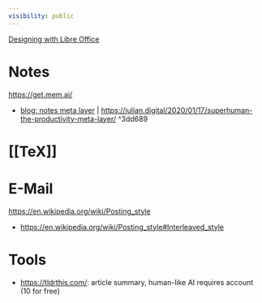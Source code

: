 ```yaml
---
visibility: public
---
```

[Designing with Libre Office](https://designingwithlibreoffice.com/)

# Notes

https://get.mem.ai/

- [blog: notes meta layer](https://julian.digital/2020/09/04/a-meta-layer-for-notes/) | https://julian.digital/2020/01/17/superhuman-the-productivity-meta-layer/ ^3dd689


# [[TeX]]


# E-Mail

https://en.wikipedia.org/wiki/Posting_style
- https://en.wikipedia.org/wiki/Posting_style#Interleaved_style


# Tools
- https://tldrthis.com/: article summary, human-like AI requires account (10 for free)
